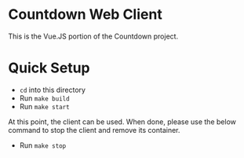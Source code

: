 # Countdown Web Client

This is the Vue.JS portion of the Countdown project.

# Quick Setup

 - `cd` into this directory
 - Run `make build`
 - Run `make start`

At this point, the client can be used. When done, please use the below command to stop the client and remove its container.

 - Run `make stop`
